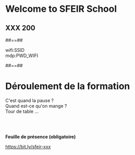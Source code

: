 <!-- .slide: class="first-slide" sfeir-level="2" sfeir-techno="xxx" -->

# **Welcome to SFEIR School**

## **XXX 200**

##==##

<!-- .slide: class="school-presentation" -->

<div class="wifi">
    <span class="key">wifi:</span><span>SSID</span><br>
    <span class="key">mdp:</span><span>PWD_WIFI</span>
</div>

##==##

# Déroulement de la formation

<p class="center">
C'est quand la pause ?<br>
Quand est-ce qu'on mange ?<br>
Tour de table ...
</p>
<br><br>

**Feuille de présence (obligatoire)** <!-- .element: class="center" -->

https://bit.ly/sfeir-xxx <!-- .element: class="center" -->
